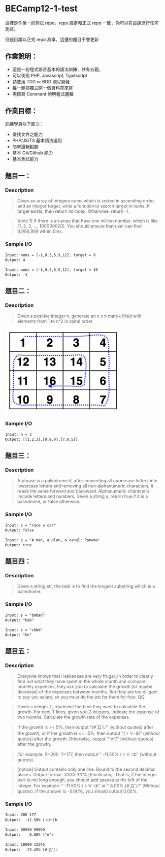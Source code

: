 # BECamp12-1-test

這裡是作業一的測試 repo，repo 設定和正式 repo 一致，你可以在這邊進行任何測試。

但題目請以正式 repo 為準，這邊的題目不會更新

## 作業說明：
- 這是一份程式語言基本的語法訓練，共有五題。
- 可以使用 PHP, Javascript, Typescript
- 請使用 TDD or BDD 流程開發
- 每一題請獨立開一個資料夾來寫
- 需撰寫 Comment 說明程式邏輯


## 作業目標：

訓練學員以下能力：
- 查找文件之能力
- PHP/JS/TS 基本語法運用
- 簡單邏輯鍛鍊
- 基本 Git/Github 能力
- 基本測試能力


## 題目一：
### Description
> Given an array of integers nums which is sorted in ascending order, and an integer target, write a function to search target in nums. If target exists, then return its index. Otherwise, return -1.

> [note 1] If there is an array that have one million number, which is like [1, 2, 3, ..., 100000000]. You should ensure that user can find 9,999,999 within 5ms.

### Sample I/O
```
Input: nums = [-1,0,3,5,9,12], target = 9
Output: 4

Input: nums = [-1,0,3,5,9,12], target = 10
Output: -1
```

## 題目二：
### Description
> Given a positive integer n, generate an n x n matrix filled with elements from 1 to n^2 in spiral order.

![Alt text](image-1.png)

### Sample I/O
```
Input: n = 3
Output: [[1,2,3],[8,9,4],[7,6,5]]
```

## 題目三：
### Description
> A phrase is a palindrome if, after converting all uppercase letters into lowercase letters and removing all non-alphanumeric characters, it reads the same forward and backward. Alphanumeric characters include letters and numbers.
Given a string s, return true if it is a palindrome, or false otherwise.

### Sample I/O
```
Input: s = "race a car"
Output: false

Input: s = "A man, a plan, a canal: Panama"
Output: true
```

## 題目四：
### Description
> Given a string str, the task is to find the longest substring which is a palindrome.


### Sample I/O
```
Input: s = "babad"
Output: "bab"

Input: s = "cbbd"
Output: "bb"
```

## 題目五：
### Description
> Everyone knows that Hakkanese are very frugal.
In order to clearly find out what they have spent in the whole month and compare monthly expenses,
they ask you to calculate the growth (or maybe decrease) of the expenses between months.
But they are too diligent to pay you salary,
so you must do the job for them for free. QQ

> Given a integer T, represent the time they want to calculate the growth.
For next T lines, given you 2 integers, indicate the expense of two months.
Calculate the growth rate of the expenses.

> If the growth is >= 5%, then output "(#`Д´)ﾉ" (without quotes) after the growth,
or if the growth is <= -5%, then output "(ゝ∀･)b" (without quotes) after the growth.
Otherwise, output "\^o^/" (without quotes) after the growth.

> For example:
X=200, Y=177, then output "    -11.50% (ゝ∀･)b" (without quotes).

> [notice] Output contains only one line. Round to the second decimal places.
Output format: XXXX.YY% [Emoticons].
That is, if the integer part is not long enough, you should add spaces at the left of the integer.
For example: " -11.50% (ゝ∀･)b" or "   8.00% (#`Д´)ﾉ" (Without quotes). If the answer is -0.00%, you should output 0.00%.

### Sample I/O
```
Input: 200 177
Output:  -11.50% (ゝ∀･)b

Input: 99999 99999
Output:    0.00% \^o^/

Input: 10000 12345
Output:   23.45% (#`Д´)ﾉ

```
